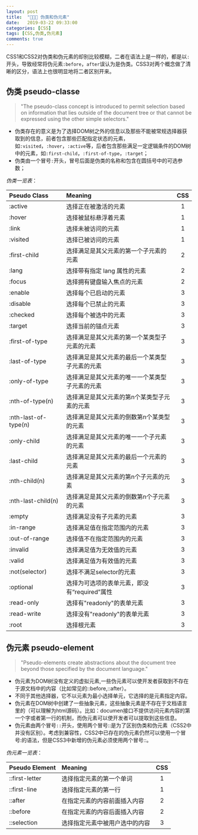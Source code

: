 ```yaml
---
layout: post
title:  "👩🏻‍💻 伪类和伪元素"
date:   2019-03-22 09:33:00
categories: [CSS]
tags: [CSS,伪类,伪元素]
comments: true
---
```


CSS1和CSS2对伪类和伪元素的却别比较模糊，二者在语法上是一样的，都是以`:`开头，导致经常将伪元素`:before`，`after`误认为是伪类。CSS3对两个概念做了清晰的区分，语法上也很明显地将二者区别开来。
<!--more-->

## 伪类 pseudo-classe

>"The pseudo-class concept is introduced to permit selection based on information that lies outside of the document tree or that cannot be expressed using the other simple selectors."

* 伪类存在的意义是为了选择DOM树之外的信息以及那些不能被常规选择器获取到的信息，前者包含那些匹配指定状态的元素，如`:visited`，`:hover`，`:active`等，后者包含那些满足一定逻辑条件的DOM树中的元素，如`:first-child`，`:first-of-type`，`:target`；
* 伪类由一个冒号`:`开头，冒号后面是伪类的名称和包含在圆括号中的可选参数；

*伪类一览表*：

<!-- <img src="/image/posts/blog101.png" style="display:block;margin:0 auto;"> -->

| Pseudo Class  | Meaning             | CSS      |
|:-------------|:------------------- |:--------:|
|   :active     | 选择正在被激活的元素  |     1    |
|   :hover	    | 选择被鼠标悬浮着元素	|     1	   |
|   :link	    | 选择未被访问的元素	|     1    |
|   :visited	|  选择已被访问的元素	|     1    |
|:first-child	| 选择满足是其父元素的第一个子元素的元素| 2 |
|:lang	        |	选择带有指定 lang 属性的元素|	2 |
|:focus	        |	选择拥有键盘输入焦点的元素|	2|
|:enable	    |	选择每个已启动的元素|	3|
|:disable	    |	选择每个已禁止的元素|	3|
|:checked	    |	选择每个被选中的元素|	3|
|:target	    |	选择当前的锚点元素|	3|
|:first-of-type	|	选择满足是其父元素的第一个某类型子元素的元素|	3|
|:last-of-type	|	选择满足是其父元素的最后一个某类型子元素的元素|	3|
|:only-of-type	|	选择满足是其父元素的唯一一个某类型子元素的元素|	3|
|:nth-of-type(n)|	选择满足是其父元素的第n个某类型子元素的元素|	3|
|:nth-last-of-type(n)|	选择满足是其父元素的倒数第n个某类型的元素|	3|
|:only-child	|	选择满足是其父元素的唯一一个子元素的元素|	3|
|:last-child	|	选择满足是其父元素的最后一个元素的元素|	3|
|:nth-child(n)	|	选择满足是其父元素的第n个子元素的元素|	3|
|:nth-last-child(n)	|	选择满足是其父元素的倒数第n个子元素的元素|	3|
|:empty	|	选择满足没有子元素的元素|	3|
|:in-range	|	选择满足值在指定范围内的元素|	3|
|:out-of-range	|	选择值不在指定范围内的元素|	3|
|:invalid	|	选择满足值为无效值的元素|	3|
|:valid	|	选择满足值为有效值的元素|	3|
|:not(selector)	|	选择不满足selector的元素|	3|
|:optional	|	选择为可选项的表单元素，即没有“required”属性|	3|
|:read-only	|	选择有"readonly"的表单元素|	3|
|:read-write	|	选择没有"readonly"的表单元素|	3|
|:root	|	选择根元素|	3|

## 伪元素 pseudo-element

>"Pseudo-elements create abstractions about the document tree beyond those specified by the document language."

* 伪元素为DOM树没有定义的虚拟元素,一些伪元素可以使开发者获取到不存在于源文档中的内容（比如常见的::before,::after）。
* 不同于其他选择器，它不以元素为最小选择单元，它选择的是元素指定内容。
* 伪元素在DOM树中创建了一些抽象元素，这些抽象元素是不存在于文档语言里的（可以理解为html源码）。比如：documen接口不提供访问元素内容的第一个字或者第一行的机制，而伪元素可以使开发者可以提取到这些信息。
* 伪元素由两个冒号`::`开头，使用两个冒号::是为了区别伪类和伪元素（CSS2中并没有区别）。考虑到兼容性，CSS2中已存在的伪元素仍然可以使用一个冒号:的语法，但是CSS3中新增的伪元素必须使用两个冒号::。

*伪元素一览表*：

| Pseudo Element  | Meaning             | CSS      |
|:-------------|:----------------------|:--------:|
|::first-letter	|选择指定元素的第一个单词 |	     1   |
|::first-line	|选择指定元素的第一行     |  	 1   |
|::after	    |在指定元素的内容前面插入内容|	  2   |
|::before	    |在指定元素的内容后面插入内容|	  2   |
|::selection	|选择指定元素中被用户选中的内容|  3   |


